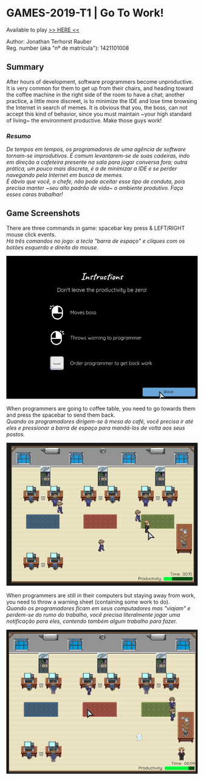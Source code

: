 # GAMES-2019-T1 | Go To Work!

Available to play [>> HERE <<](https://jonnrauber.github.io/digital-games/)

Author: Jonathan Terhorst Rauber \
Reg. number (aka "nº de matrícula"): 1421101008

## Summary

After hours of development, software programmers become unproductive. It is very common for them to get up from their chairs, and heading toward the coffee machine in the right side of the room to have a chat; another practice, a little more discreet, is to minimize the IDE and lose time browsing the Internet in search of memes.
It is obvious that you, the boss, can not accept this kind of behavior, since you must maintain ~your high standard of living~ the environment productive. Make those guys work!

### _Resumo_
_De tempos em tempos, os programadores de uma agência de software tornam-se improdutivos. É comum levantarem-se de suas cadeiras, indo em direção a cafeteira presente na sala para jogar conversa fora; outra prática, um pouco mais discreta, é a de minimizar a IDE e se perder navegando pela Internet em busca de memes. \
É óbvio que você, o chefe, não pode aceitar esse tipo de conduta, pois precisa manter ~seu alto padrão de vida~ o ambiente produtivo. Faça esses caras trabalhar!_

## Game Screenshots

There are three commands in game: spacebar key press & LEFT/RIGHT mouse click events.\
_Há três comandos no jogo: a tecla "barra de espaço" e cliques com os botões esquerdo e direito do mouse._

![Instructions Screenshot](assets/images/github/screenshot_instructions.png)

When programmers are going to coffee table, you need to go towards them and press the spacebar to send them back.\
_Quando os programadores dirigem-se à mesa do café, você precisa ir até eles e pressionar a barra de espaço para mandá-los de volta aos seus postos._

![Game Screenshot](assets/images/github/screenshot.png)

When programmers are still in their computers but staying away from work, you need to throw a warning sheet (containing some work to do).\
_Quando os programadores ficam em seus computadores mas "viajam" e perdem-se do rumo do trabalho, você precisa literalmente jogar uma notificação para eles, contendo também algum trabalho para fazer._

![Game Screenshot - Throwing warning to programmer](assets/images/github/screenshot2.png)